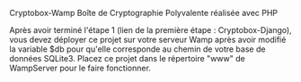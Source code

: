 Cryptobox-Wamp
Boîte de Cryptographie Polyvalente réalisée avec PHP

Après avoir terminé l'étape 1 (lien de la première étape : Cryptobox-Django), vous devez déployer ce projet sur votre serveur Wamp après avoir modifié la variable $db pour qu'elle corresponde au chemin de votre base de données SQLite3. Placez ce projet dans le répertoire "www" de WampServer pour le faire fonctionner. 

